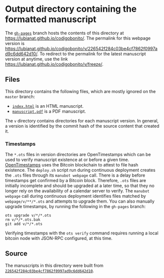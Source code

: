 # Output directory containing the formatted manuscript

The [`gh-pages`](https://github.com/lubianat/codigobonito/tree/gh-pages) branch hosts the contents of this directory at <https://lubianat.github.io/codigobonito/>.
The permalink for this webpage version is <https://lubianat.github.io/codigobonito/v/226542f284c03be4cf7862f0997ad9c6dd642d10/>.
To redirect to the permalink for the latest manuscript version at anytime, use the link <https://lubianat.github.io/codigobonito/v/freeze/>.

## Files

This directory contains the following files, which are mostly ignored on the `master` branch:

+ [`index.html`](index.html) is an HTML manuscript.
+ [`manuscript.pdf`](manuscript.pdf) is a PDF manuscript.

The `v` directory contains directories for each manuscript version.
In general, a version is identified by the commit hash of the source content that created it.

### Timestamps

The `*.ots` files in version directories are OpenTimestamps which can be used to verify manuscript existence at or before a given time.
[OpenTimestamps](https://opentimestamps.org/) uses the Bitcoin blockchain to attest to file hash existence.
The `deploy.sh` script run during continuous deployment creates the `.ots` files through its `manubot webpage` call.
There is a delay before timestamps get confirmed by a Bitcoin block.
Therefore, `.ots` files are initially incomplete and should be upgraded at a later time, so that they no longer rely on the availability of a calendar server to verify.
The `manubot webpage` call during continuous deployment identifies files matched by `webpage/v/**/*.ots` and attempts to upgrade them.
You can also manually upgrade timestamps, by running the following in the `gh-pages` branch:

```shell
ots upgrade v/*/*.ots
rm v/*/*.ots.bak
git add v/*/*.ots
```

Verifying timestamps with the `ots verify` command requires running a local bitcoin node with JSON-RPC configured, at this time.

## Source

The manuscripts in this directory were built from
[`226542f284c03be4cf7862f0997ad9c6dd642d10`](https://github.com/lubianat/codigobonito/commit/226542f284c03be4cf7862f0997ad9c6dd642d10).

